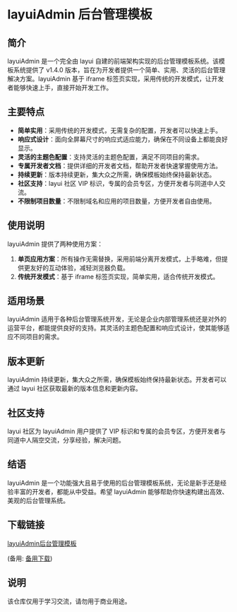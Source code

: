 # layuiAdmin 后台管理模板

## 简介
layuiAdmin 是一个完全由 layui 自建的前端架构实现的后台管理模板系统。该模板系统提供了 v1.4.0 版本，旨在为开发者提供一个简单、实用、灵活的后台管理解决方案。layuiAdmin 基于 iframe 标签页实现，采用传统的开发模式，让开发者能够快速上手，直接开始开发工作。

## 主要特点
- **简单实用**：采用传统的开发模式，无需复杂的配置，开发者可以快速上手。
- **响应式设计**：面向全屏幕尺寸的响应式适应能力，确保在不同设备上都能良好显示。
- **灵活的主题色配置**：支持灵活的主题色配置，满足不同项目的需求。
- **专属开发者文档**：提供详细的开发者文档，帮助开发者快速掌握使用方法。
- **持续更新**：版本持续更新，集大众之所需，确保模板始终保持最新状态。
- **社区支持**：layui 社区 VIP 标识，专属的会员专区，方便开发者与同道中人交流。
- **不限制项目数量**：不限制域名和应用的项目数量，方便开发者自由使用。

## 使用说明
layuiAdmin 提供了两种使用方案：
1. **单页应用方案**：所有操作无需替换，采用前端分离开发模式，上手略难，但提供更友好的互动体验，减轻浏览器负载。
2. **传统开发模式**：基于 iframe 标签页实现，简单实用，适合传统开发模式。

## 适用场景
layuiAdmin 适用于各种后台管理系统开发，无论是企业内部管理系统还是对外的运营平台，都能提供良好的支持。其灵活的主题色配置和响应式设计，使其能够适应不同项目的需求。

## 版本更新
layuiAdmin 持续更新，集大众之所需，确保模板始终保持最新状态。开发者可以通过 layui 社区获取最新的版本信息和更新内容。

## 社区支持
layui 社区为 layuiAdmin 用户提供了 VIP 标识和专属的会员专区，方便开发者与同道中人隔空交流，分享经验，解决问题。

## 结语
layuiAdmin 是一个功能强大且易于使用的后台管理模板系统，无论是新手还是经验丰富的开发者，都能从中受益。希望 layuiAdmin 能够帮助你快速构建出高效、美观的后台管理系统。

## 下载链接
[layuiAdmin后台管理模板](https://pan.quark.cn/s/8b4a6775eecd) 

(备用: [备用下载](https://pan.baidu.com/s/1c1BjaJ3u1i69hNMn7pXcAg?pwd=1234))

## 说明

该仓库仅用于学习交流，请勿用于商业用途。
